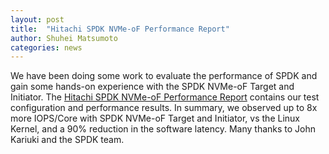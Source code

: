 ```yaml
---
layout: post
title:  "Hitachi SPDK NVMe-oF Performance Report"
author: Shuhei Matsumoto
categories: news
---
```


We have been doing some work to evaluate the performance of SPDK and gain some hands-on experience with the SPDK NVMe-oF Target and Initiator.
The [Hitachi SPDK NVMe-oF Performance Report](https://review.spdk.io/download/papers/Hitachi_SPDK_NVMe_oF_Performance_Report.pdf) contains our test configuration and performance results.
In summary, we observed up to 8x more IOPS/Core with SPDK NVMe-oF Target and Initiator, vs the Linux Kernel, and a 90% reduction in the software latency.
Many thanks to John Kariuki and the SPDK team.
